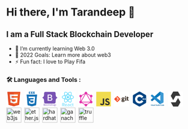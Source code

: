 # Hi there, I'm Tarandeep 👋 

## I am a Full Stack Blockchain Developer

- 🌱 I’m currently learning Web 3.0
- 🥅 2022 Goals: Learn more about web3
- ⚡ Fun fact: I love to Play Fifa 


### :hammer_and_wrench: Languages and Tools :
<div>
  <img src="https://github.com/devicons/devicon/blob/master/icons/html5/html5-original.svg" title="HTML5" alt="HTML" width="40" height="40"/>&nbsp;
  <img src="https://github.com/devicons/devicon/blob/master/icons/css3/css3-plain-wordmark.svg"  title="CSS3" alt="CSS" width="40" height="40"/>&nbsp;
   <img src="https://github.com/devicons/devicon/blob/master/icons/bootstrap/bootstrap-plain-wordmark.svg" title="Bootstrap" **alt="bootstrap" width="40" height="40"/>&nbsp;
  <img src="https://github.com/devicons/devicon/blob/master/icons/react/react-original-wordmark.svg" title="React" alt="React" width="40" height="40"/>&nbsp;
  <img src="https://github.com/devicons/devicon/blob/master/icons/graphql/graphql-plain.svg" title="ql" **alt="graph" width="40" height="40"/>&nbsp;
  <img src="https://github.com/devicons/devicon/blob/master/icons/javascript/javascript-original.svg" title="JavaScript" alt="JavaScript" width="40" height="40"/>&nbsp;
  <img src="https://github.com/devicons/devicon/blob/master/icons/git/git-original-wordmark.svg" title="Git" **alt="Git" width="40" height="40"/>&nbsp;
  <img src="https://github.com/devicons/devicon/blob/master/icons/cplusplus/cplusplus-plain.svg" title="c" **alt="c++" width="40" height="40"/>&nbsp;
  <img src="https://github.com/devicons/devicon/blob/master/icons/vscode/vscode-original-wordmark.svg" title="vscode" **alt="vscode" width="40" height="40"/>&nbsp;
  <img src="https://github.com/devicons/devicon/blob/master/icons/solidity/solidity-plain.svg" title="solidity" **alt="solidity" width="40" height="40"/>&nbsp;
   <img src="https://seeklogo.com/images/W/web3js-logo-62DEE79B50-seeklogo.com.png?v=637807958120000000" title="web3js" **alt="web3js" width="40" height="40"/>&nbsp;
   <img src="https://camo.githubusercontent.com/87bf91e14c64da1b59d1aa40426f1f1e5065bde2cab938addd86a9cbd860bcac/68747470733a2f2f6269742e6c792f33494272504967" title="ether.js" **alt="ether" width="40" height="40"/>&nbsp;
  <img src="https://user-images.githubusercontent.com/106370886/179420143-279b9ede-fe23-44cb-977b-11f107b1f90a.png" title="hardhat" **alt="hardhat" width="40" height="40"/>&nbsp;
   <img src="https://camo.githubusercontent.com/d70319ac2c816ab8bfa160416533097e3360b8afd08f920da37a4556ed77058c/68747470733a2f2f74727566666c6573756974652e6769746875622e696f2f67616e616368652f6173736574732f696d672f67616e616368652d6c6f676f2d6461726b2e737667" title="ganache" **alt="ganache" width="40" height="40"/>&nbsp;
   <img src="https://seeklogo.com/images/T/truffle-logo-357454171D-seeklogo.com.png?v=637807957920000000" title="truffle" **alt="truffle" width="40" height="40"/>&nbsp;
</div>


<br />
<br />


[website]: https://nuketk.com
[twitter]: https://twitter.com/
[linkedin]: https://linkedin.com/in/
